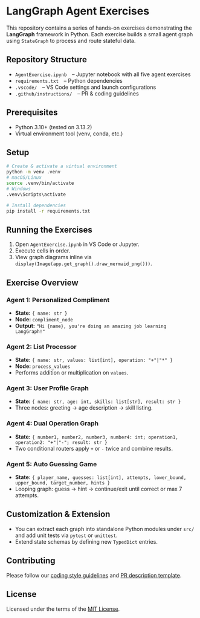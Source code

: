 # LangGraph Agent Exercises

This repository contains a series of hands-on exercises demonstrating the **LangGraph** framework in Python. Each exercise builds a small agent graph using `StateGraph` to process and route stateful data.

## Repository Structure

- `AgentExercise.ipynb` – Jupyter notebook with all five agent exercises  
- `requirements.txt` – Python dependencies  
- `.vscode/` – VS Code settings and launch configurations  
- `.github/instructions/` – PR & coding guidelines  

## Prerequisites

- Python 3.10+ (tested on 3.13.2)  
- Virtual environment tool (venv, conda, etc.)  

## Setup

```bash
# Create & activate a virtual environment
python -m venv .venv
# macOS/Linux
source .venv/bin/activate
# Windows
.venv\Scripts\activate

# Install dependencies
pip install -r requirements.txt
```

## Running the Exercises

1. Open `AgentExercise.ipynb` in VS Code or Jupyter.  
2. Execute cells in order.  
3. View graph diagrams inline via `display(Image(app.get_graph().draw_mermaid_png()))`.

## Exercise Overview

### Agent 1: Personalized Compliment  

- **State:** `{ name: str }`  
- **Node:** `compliment_node`  
- **Output:** `"Hi {name}, you're doing an amazing job learning LangGraph!"`

### Agent 2: List Processor

- **State:** `{ name: str, values: list[int], operation: "+"|"*" }`  
- **Node:** `process_values`  
- Performs addition or multiplication on `values`.

### Agent 3: User Profile Graph

- **State:** `{ name: str, age: int, skills: list[str], result: str }`  
- Three nodes: greeting → age description → skill listing.

### Agent 4: Dual Operation Graph

- **State:** `{ number1, number2, number3, number4: int; operation1, operation2: "+"|"-"; result: str }`  
- Two conditional routers apply `+` or `-` twice and combine results.

### Agent 5: Auto Guessing Game

- **State:** `{ player_name, guesses: list[int], attempts, lower_bound, upper_bound, target_number, hints }`  
- Looping graph: guess → hint → continue/exit until correct or max 7 attempts.

## Customization & Extension

- You can extract each graph into standalone Python modules under `src/` and add unit tests via `pytest` or `unittest`.  
- Extend state schemas by defining new `TypedDict` entries.

## Contributing

Please follow our [coding style guidelines](.github/instructions/coding-style.instructions.md) and [PR description template](.github/instructions/pull-request-description.instructions.md).

## License

Licensed under the terms of the [MIT License](LICENSE).
